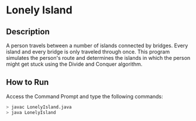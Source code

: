 # Lonely Island

## Description
A person travels between a number of islands connected by bridges. Every island and every bridge is only traveled through once. This program simulates the person's route and determines the islands in which the person might get stuck using the Divide and Conquer algorithm.

## How to Run
Access the Command Prompt and type the following commands:
```bash
> javac LonelyIsland.java
> java LonelyIsland
```